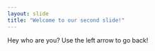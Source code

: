 ```yaml
---
layout: slide
title: "Welcome to our second slide!"
---
```

Hey who are you?
Use the left arrow to go back!
